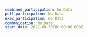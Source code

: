 ```yaml
---
combined_participation: No Data
poll_participation: No Data
exec_participation: No Data
communication: No Data
start_date: 2021-08-30T00:00:00.000Z
---
```

